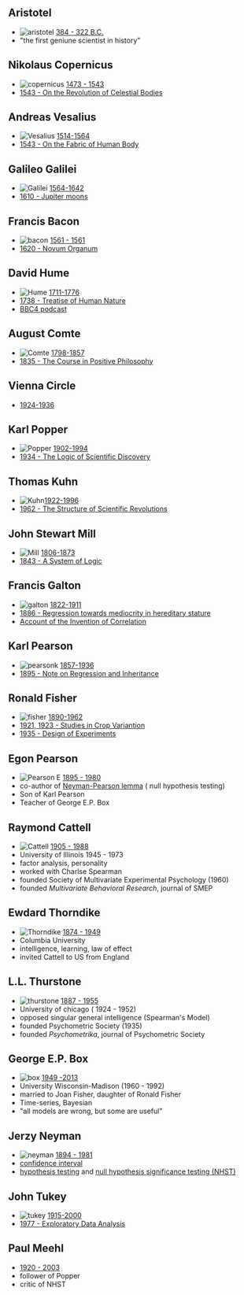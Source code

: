 
## Aristotel
- ![aristotel](images/aristotel.png) [384 - 322 B.C.](https://en.wikipedia.org/wiki/Aristotle)   
- "the first geniune scientist in history"

## Nikolaus Copernicus
- ![copernicus](images/copernicus.png) [1473 - 1543](https://en.wikipedia.org/wiki/Nicolaus_Copernicus)
- [1543 - On the Revolution of Celestial Bodies](https://en.wikipedia.org/wiki/De_revolutionibus_orbium_coelestium)

## Andreas Vesalius
- ![Vesalius](images/vesalius.png)  [1514-1564](https://en.wikipedia.org/wiki/Andreas_Vesalius)
- [1543 - On the Fabric of Human Body](https://en.wikipedia.org/wiki/De_humani_corporis_fabrica)

## Galileo Galilei
- ![Galilei](images/galilei.png)  [1564-1642](https://en.wikipedia.org/wiki/Galileo_Galilei)  
- [1610 - Jupiter moons](https://en.wikipedia.org/wiki/Galilean_moons)

## Francis Bacon
- ![bacon](images/bacon.png)  [1561 - 1561](https://en.wikipedia.org/wiki/Francis_Bacon) 
- [1620 - Novum Organum](https://en.wikipedia.org/wiki/Novum_Organum) 
 
## David Hume
- ![Hume](images/hume.png)  [1711-1776](https://en.wikipedia.org/wiki/David_Hume) 
- [1738 - Treatise of Human Nature](https://en.wikipedia.org/wiki/A_Treatise_of_Human_Nature)  
- [BBC4 podcast](http://www.bbc.co.uk/programmes/b015cpfp) 

## August Comte 
- ![Comte](images/comte.png)  [1798-1857](https://en.wikipedia.org/wiki/Auguste_Comte)  
- [1835 - The Course in Positive Philosophy](https://en.wikipedia.org/wiki/The_Course_in_Positive_Philosophy) 

## Vienna Circle
- [1924-1936](https://en.wikipedia.org/wiki/Vienna_Circle)  

## Karl Popper
- ![Popper](images/popper.png)  [1902-1994](https://en.wikipedia.org/wiki/Karl_Popper)
- [1934 - The Logic of Scientific Discovery](https://en.wikipedia.org/wiki/The_Logic_of_Scientific_Discovery) 

## Thomas Kuhn
- ![Kuhn](images/kuhn.png)[1922-1996](https://en.wikipedia.org/wiki/Thomas_Kuhn)  
- [1962 - The Structure of Scientific Revolutions](https://en.wikipedia.org/wiki/The_Structure_of_Scientific_Revolutions) 


## John Stewart Mill
- ![Mill](images/mill.png)  [1806-1873](https://en.wikipedia.org/wiki/John_Stuart_Mill) 
- [1843 - A System of Logic](https://en.wikipedia.org/wiki/A_System_of_Logic)  

## Francis Galton
- ![galton](images/galton.png) [1822-1911](https://en.wikipedia.org/wiki/Francis_Galton)
- [1886 - Regression towards mediocrity in hereditary stature](https://books.google.ca/books?id=JPcRAAAAYAAJ&pg=PA246&hl=en#v=onepage&q&f=false)
- [Account of the Invention of Correlation](http://projecteuclid.org/download/pdf_1/euclid.ss/1177012580)

## Karl Pearson
- ![pearsonk](images/pearsonk.png) [1857-1936](https://en.wikipedia.org/wiki/Karl_Pearson)  
- [1895 - Note on Regression and Inheritance](http://rspl.royalsocietypublishing.org/content/58/347-352/240.full.pdf+html) 

## Ronald Fisher
- ![fisher](images/fisher.png) [1890-1962](https://en.wikipedia.org/wiki/Ronald_Fisher)  
- [1921, 1923 - Studies in Crop Variantion](https://drmc.library.adelaide.edu.au/dspace/bitstream/2440/15179/1/32.pdf)  
- [1935 - Design of Experiments](https://en.wikipedia.org/wiki/The_Design_of_Experiments)  


## Egon Pearson
- ![Pearson E](images/pearsone.png)  [1895 - 1980](https://en.wikipedia.org/wiki/Egon_Pearson)
- co-author of [Neyman-Pearson lemma](https://en.wikipedia.org/wiki/Neyman%E2%80%93Pearson_lemma) ( null hypothesis testing)
- Son of Karl Pearson
- Teacher of George E.P. Box

## Raymond Cattell
- ![Cattell](images/cattell.png)  [1905 - 1988](https://en.wikipedia.org/wiki/Raymond_Cattell)  
- University of Illinois 1945 - 1973
- factor analysis, personality
- worked with Charlse Spearman
- founded Society of Multivariate Experimental Psychology (1960)
- founded *Multivariate Behavioral Research*, journal of SMEP


## Ewdard Thorndike
- ![Thorndike](images/thorndike.png)  [1874 - 1949](https://en.wikipedia.org/wiki/Edward_Thorndike)
- Columbia University
- intelligence, learning, law of effect
- invited Cattell to US from England

## L.L. Thurstone
- ![thurstone](images/thurstone.png)  [1887 - 1955](https://en.wikipedia.org/wiki/Louis_Leon_Thurstone)
- University of chicago ( 1924 - 1952)
- opposed singular general intelligence (Spearman's Model)
- founded Psychometric Society (1935)    
- founded *Psychometrika*, journal of Psychometric Society    


## George E.P. Box   
- ![box](images/box.png)  [1949 -2013](https://en.wikipedia.org/wiki/George_E._P._Box)  
- University Wisconsin-Madison (1960 - 1992)  
- married to Joan Fisher, daughter of Ronald Fisher  
- Time-series, Bayesian  
- "all models are wrong, but some are useful"   


## Jerzy Neyman  
- ![neyman](images/neyman.png)  [1894 - 1981](https://en.wikipedia.org/wiki/Jerzy_Neyman)    
- [confidence interval](https://en.wikipedia.org/wiki/Confidence_interval)  
- [hypothesis testing](https://en.wikipedia.org/wiki/Statistical_hypothesis_testing) and [null hypothesis significance testing (NHST)](https://en.wikipedia.org/wiki/Null_hypothesis)   
 

## John Tukey 
- ![tukey](images/tukey.png)  [1915-2000](https://en.wikipedia.org/wiki/John_Tukey)  
- [1977 - Exploratory Data Analysis](https://scholar.google.ca/scholar?q=author%3Atukey+exploratory+data+analysis&btnG=&hl=en&as_sdt=0%2C5)  
 

## Paul Meehl
- [1920 - 2003](https://en.wikipedia.org/wiki/Paul_E._Meehl)  
- follower of Popper  
- critic of NHST  




 

